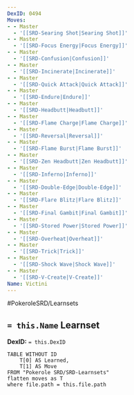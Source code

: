```yaml
---
DexID: 0494
Moves:
- - Master
  - '[[SRD-Searing Shot|Searing Shot]]'
- - Master
  - '[[SRD-Focus Energy|Focus Energy]]'
- - Master
  - '[[SRD-Confusion|Confusion]]'
- - Master
  - '[[SRD-Incinerate|Incinerate]]'
- - Master
  - '[[SRD-Quick Attack|Quick Attack]]'
- - Master
  - '[[SRD-Endure|Endure]]'
- - Master
  - '[[SRD-Headbutt|Headbutt]]'
- - Master
  - '[[SRD-Flame Charge|Flame Charge]]'
- - Master
  - '[[SRD-Reversal|Reversal]]'
- - Master
  - '[[SRD-Flame Burst|Flame Burst]]'
- - Master
  - '[[SRD-Zen Headbutt|Zen Headbutt]]'
- - Master
  - '[[SRD-Inferno|Inferno]]'
- - Master
  - '[[SRD-Double-Edge|Double-Edge]]'
- - Master
  - '[[SRD-Flare Blitz|Flare Blitz]]'
- - Master
  - '[[SRD-Final Gambit|Final Gambit]]'
- - Master
  - '[[SRD-Stored Power|Stored Power]]'
- - Master
  - '[[SRD-Overheat|Overheat]]'
- - Master
  - '[[SRD-Trick|Trick]]'
- - Master
  - '[[SRD-Shock Wave|Shock Wave]]'
- - Master
  - '[[SRD-V-Create|V-Create]]'
Name: Victini
---
```


#PokeroleSRD/Learnsets

## `= this.Name` Learnset

**DexID:** `= this.DexID`

```dataview
TABLE WITHOUT ID
    T[0] AS Learned,
    T[1] AS Move
FROM "Pokerole SRD/SRD-Learnsets"
flatten moves as T
where file.path = this.file.path
```
